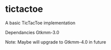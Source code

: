 # tictactoe
 A basic TicTacToe implementation

Dependancies
 Gtkmm-3.0 
 
Note: Maybe will upgrade to Gtkmm-4.0 in future
